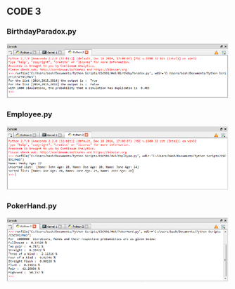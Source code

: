 ## CODE 3  

### BirthdayParadox.py

![Q1](./imgs/q1.png)

### Employee.py

![Q2](./imgs/q2.png)

### PokerHand.py

![Q3](./imgs/q3.png)



